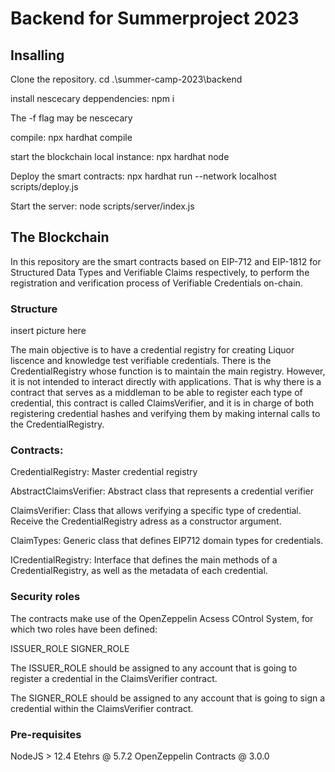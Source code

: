 <h1>Backend for Summerproject 2023</h1>

<h2>Insalling</h2>

Clone the repository.
cd .\summer-camp-2023\backend

install nescecary deppendencies:
npm i 

The -f flag may be nescecary

compile:
npx hardhat compile

start the blockchain local instance:
npx hardhat node

Deploy the smart contracts:
npx hardhat run --network localhost scripts/deploy.js

Start the server:
node scripts/server/index.js


<h2>The Blockchain</h2>

In this repository are the smart contracts based on EIP-712 and EIP-1812 for Structured Data Types and Verifiable Claims respectively, to perform the registration and verification process of Verifiable Credentials on-chain.

<h3>Structure</h3>
insert picture here

The main objective is to have a credential registry for creating Liquor liscence and knowledge test verifiable credentials. There is the CredentialRegistry whose function is to maintain the main registry. However, it is not intended to interact directly with applications. 
That is why there is a contract that serves as a middleman to be able to register each type of credential, this contract is called ClaimsVerifier, and it is in charge of both registering credential hashes and verifying them by making internal calls to the CredentialRegistry. 

<h3>Contracts: </h3>

CredentialRegistry: Master credential registry

AbstractClaimsVerifier: Abstract class that represents a credential verifier

ClaimsVerifier: Class that allows verifying a specific type of credential.
<br />
Receive the CredentialRegistry adress as a constructor argument.

ClaimTypes: Generic class that defines EIP712 domain types for credentials. 

ICredentialRegistry: Interface that defines the main methods of a CredentialRegistry, as well as the metadata of each credential. 

<h3>Security roles</h3>

The contracts make use of the OpenZeppelin Acsess COntrol System, for which two roles have been defined:

ISSUER_ROLE
SIGNER_ROLE

The ISSUER_ROLE should be assigned to any account that is going to register a credential in the ClaimsVerifier contract.

The SIGNER_ROLE should be assigned to any account that is going to sign a credential within the ClaimsVerifier contract.

<H3>Pre-requisites</H3>

NodeJS > 12.4
Etehrs @ 5.7.2
OpenZeppelin Contracts @ 3.0.0




